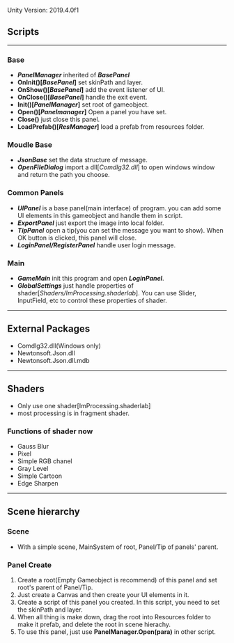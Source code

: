Unity Version: 2019.4.0f1

## Scripts

---
### Base
- ***PanelManager*** inherited of ***BasePanel***
- **OnInit()[*BasePanel*]** set skinPath and layer.
- **OnShow()[*BasePanel*]** add the event listener of UI.
- **OnClose()[*BasePanel*]** handle the exit event.
- **Init()[*PanelManager*]** set root of gameobject.
- **Open<T>()[*Panelmanager*]** Open a panel you have set.
- **Close()** just close this panel.
- **LoadPrefab()[*ResManager*]** load a prefab from resources folder.

### Moudle Base

- ***JsonBase*** set the data structure of message.
- ***OpenFileDialog*** import a dll[*Comdlg32.dll*] to open windows window and return the path you choose.

### Common Panels

- ***UIPanel*** is a base panel(main interface) of program. you can add some UI elements in this gameobject and handle them in script.
- ***ExportPanel*** just export the image into local folder.
- ***TipPanel*** open a tip(you can set the message you want to show). When OK button is clicked, this panel will close.
- ***LoginPanel/RegisterPanel*** handle user login message. 

### Main

- ***GameMain*** init this program and open ***LoginPanel***.
- ***GlobalSettings*** just handle properties of shader[*Shaders/ImProcessing.shaderlab*]. You can use Slider, InputField, etc to control these properties of shader.

---



## External Packages

- Comdlg32.dll(Windows only)
- Newtonsoft.Json.dll
- Newtonsoft.Json.dll.mdb

---



## Shaders

- Only use one shader[ImProcessing.shaderlab]
- most processing is in fragment shader.

### Functions of shader now

- Gauss Blur
- Pixel
- Simple RGB chanel
- Gray Level
- Simple Cartoon
- Edge Sharpen

---



## Scene hierarchy

### Scene

- With a simple scene, MainSystem of root, Panel/Tip of panels' parent.

### Panel Create

1. Create a root(Empty Gameobject is recommend) of this panel and set root's parent of Panel/Tip.
2. Just create a Canvas and then create your UI elements in it.
3. Create a script of this panel you created. In this script, you need to set the skinPath and layer.
4. When all thing is make down, drag the root into Resources folder to make it prefab, and delete the root in scene hierachy.
5. To use this panel, just use **PanelManager.Open<PanelType>(para)** in other script.